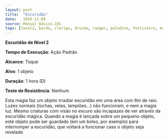 ```yaml
---
layout: post
title:  "Escuridão"
date:   2016-11-09
source: Manual Básico.181
tags: [level2, bardo, clerigo, druida, ranger, paladino, feiticeiro, mago, escuridao]
---
```


**Escuridão de Nível 2**

**Tempo de Execução**: Ação Padrão

**Alcance**: Toque

**Alvo**: 1 objeto

**Duração**: 1 hora (D)

**Teste de Resistência**: Nenhum

Esta magia faz um objeto irradiar escuridão em uma área com 6m de raio.
Luzes normais (tochas, velas, lampiões...) não funcionam, e nem a magia luz. Mesmo criaturas com visão no escuro são incapazes de ver através da escuridão mágica.
Quando a magia é lançada sobre um pequeno objeto, este objeto pode ser guardado (em um bolso, por exemplo) para interromper a escuridão, que voltará a funcionar caso o objeto seja revelado